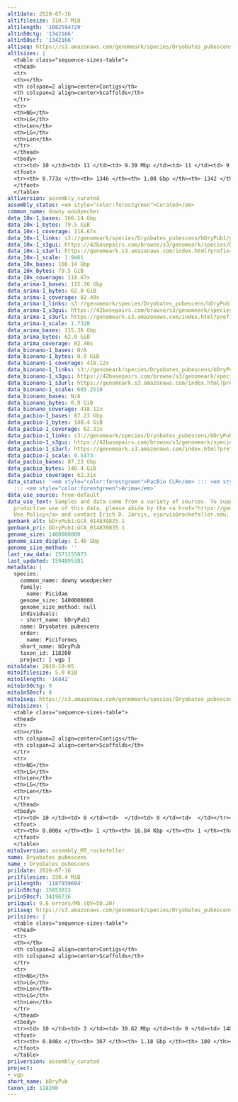 ```yaml
---
alt1date: 2020-07-16
alt1filesize: 310.7 MiB
alt1length: '1082594729'
alt1n50ctg: '1342166'
alt1n50scf: '1342166'
alt1seq: https://s3.amazonaws.com/genomeark/species/Dryobates_pubescens/bDryPub1/assembly_curated/bDryPub1.alt.cur.20200716.fasta.gz
alt1sizes: |
  <table class="sequence-sizes-table">
  <thead>
  <tr>
  <th></th>
  <th colspan=2 align=center>Contigs</th>
  <th colspan=2 align=center>Scaffolds</th>
  </tr>
  <tr>
  <th>NG</th>
  <th>LG</th>
  <th>Len</th>
  <th>LG</th>
  <th>Len</th>
  </tr>
  </thead>
  <tbody>
  <tr><td> 10 </td><td> 11 </td><td> 9.39 Mbp </td><td> 11 </td><td> 9.39 Mbp </td></tr><tr><td> 20 </td><td> 31 </td><td> 5.33 Mbp </td><td> 31 </td><td> 5.33 Mbp </td></tr><tr><td> 30 </td><td> 63 </td><td> 3.30 Mbp </td><td> 63 </td><td> 3.30 Mbp </td></tr><tr><td> 40 </td><td> 118 </td><td> 2.11 Mbp </td><td> 118 </td><td> 2.11 Mbp </td></tr><tr style="background-color:#cccccc;"><td> 50 </td><td> 202 </td><td> 1.34 Mbp </td><td> 202 </td><td> 1.34 Mbp </td></tr><tr><td> 60 </td><td> 334 </td><td> 0.82 Mbp </td><td> 334 </td><td> 0.82 Mbp </td></tr><tr><td> 70 </td><td> 570 </td><td> 414.46 Kbp </td><td> 570 </td><td> 414.46 Kbp </td></tr><tr><td> 80 </td><td> 0 </td><td>  </td><td> 0 </td><td>  </td></tr><tr><td> 90 </td><td> 0 </td><td>  </td><td> 0 </td><td>  </td></tr><tr><td> 100 </td><td> 0 </td><td>  </td><td> 0 </td><td>  </td></tr></tbody>
  <tfoot>
  <tr><th> 0.773x </th><th> 1346 </th><th> 1.08 Gbp </th><th> 1342 </th><th> 1.08 Gbp </th></tr>
  </tfoot>
  </table>
alt1version: assembly_curated
assembly_status: <em style="color:forestgreen">Curated</em>
common_name: downy woodpecker
data_10x-1_bases: 166.14 Gbp
data_10x-1_bytes: 79.5 GiB
data_10x-1_coverage: 118.67x
data_10x-1_links: s3://genomeark/species/Dryobates_pubescens/bDryPub1/genomic_data/10x/<br>
data_10x-1_s3gui: https://42basepairs.com/browse/s3/genomeark/species/Dryobates_pubescens/bDryPub1/genomic_data/10x/
data_10x-1_s3url: https://genomeark.s3.amazonaws.com/index.html?prefix=species/Dryobates_pubescens/bDryPub1/genomic_data/10x/
data_10x-1_scale: 1.9461
data_10x_bases: 166.14 Gbp
data_10x_bytes: 79.5 GiB
data_10x_coverage: 118.67x
data_arima-1_bases: 115.36 Gbp
data_arima-1_bytes: 62.0 GiB
data_arima-1_coverage: 82.40x
data_arima-1_links: s3://genomeark/species/Dryobates_pubescens/bDryPub1/genomic_data/arima/<br>
data_arima-1_s3gui: https://42basepairs.com/browse/s3/genomeark/species/Dryobates_pubescens/bDryPub1/genomic_data/arima/
data_arima-1_s3url: https://genomeark.s3.amazonaws.com/index.html?prefix=species/Dryobates_pubescens/bDryPub1/genomic_data/arima/
data_arima-1_scale: 1.7320
data_arima_bases: 115.36 Gbp
data_arima_bytes: 62.0 GiB
data_arima_coverage: 82.40x
data_bionano-1_bases: N/A
data_bionano-1_bytes: 0.9 GiB
data_bionano-1_coverage: 418.12x
data_bionano-1_links: s3://genomeark/species/Dryobates_pubescens/bDryPub1/genomic_data/bionano/<br>
data_bionano-1_s3gui: https://42basepairs.com/browse/s3/genomeark/species/Dryobates_pubescens/bDryPub1/genomic_data/bionano/
data_bionano-1_s3url: https://genomeark.s3.amazonaws.com/index.html?prefix=species/Dryobates_pubescens/bDryPub1/genomic_data/bionano/
data_bionano-1_scale: 605.2510
data_bionano_bases: N/A
data_bionano_bytes: 0.9 GiB
data_bionano_coverage: 418.12x
data_pacbio-1_bases: 87.23 Gbp
data_pacbio-1_bytes: 148.4 GiB
data_pacbio-1_coverage: 62.31x
data_pacbio-1_links: s3://genomeark/species/Dryobates_pubescens/bDryPub1/genomic_data/pacbio/<br>
data_pacbio-1_s3gui: https://42basepairs.com/browse/s3/genomeark/species/Dryobates_pubescens/bDryPub1/genomic_data/pacbio/
data_pacbio-1_s3url: https://genomeark.s3.amazonaws.com/index.html?prefix=species/Dryobates_pubescens/bDryPub1/genomic_data/pacbio/
data_pacbio-1_scale: 0.5473
data_pacbio_bases: 87.23 Gbp
data_pacbio_bytes: 148.4 GiB
data_pacbio_coverage: 62.31x
data_status: '<em style="color:forestgreen">PacBio CLR</em> ::: <em style="color:forestgreen">10x</em>
  ::: <em style="color:forestgreen">Arima</em>'
data_use_source: from-default
data_use_text: Samples and data come from a variety of sources. To support fair and
  productive use of this data, please abide by the <a href="https://genome10k.soe.ucsc.edu/data-use-policies/">Data
  Use Policy</a> and contact Erich D. Jarvis, ejarvis@rockefeller.edu, with any questions.
genbank_alt: bDryPub1:GCA_014839825.1
genbank_pri: bDryPub1:GCA_014839835.1
genome_size: 1400000000
genome_size_display: 1.40 Gbp
genome_size_method: ''
last_raw_data: 1571155873
last_updated: 1594895381
metadata: |
  species:
    common_name: downy woodpecker
    family:
      name: Picidae
    genome_size: 1400000000
    genome_size_method: null
    individuals:
    - short_name: bDryPub1
    name: Dryobates pubescens
    order:
      name: Piciformes
    short_name: bDryPub
    taxon_id: 118200
    project: [ vgp ]
mito1date: 2019-10-05
mito1filesize: 5.0 KiB
mito1length: '16842'
mito1n50ctg: 0
mito1n50scf: 0
mito1seq: https://s3.amazonaws.com/genomeark/species/Dryobates_pubescens/bDryPub1/assembly_MT_rockefeller/bDryPub1.MT.20191005.fasta.gz
mito1sizes: |
  <table class="sequence-sizes-table">
  <thead>
  <tr>
  <th></th>
  <th colspan=2 align=center>Contigs</th>
  <th colspan=2 align=center>Scaffolds</th>
  </tr>
  <tr>
  <th>NG</th>
  <th>LG</th>
  <th>Len</th>
  <th>LG</th>
  <th>Len</th>
  </tr>
  </thead>
  <tbody>
  <tr><td> 10 </td><td> 0 </td><td>  </td><td> 0 </td><td>  </td></tr><tr><td> 20 </td><td> 0 </td><td>  </td><td> 0 </td><td>  </td></tr><tr><td> 30 </td><td> 0 </td><td>  </td><td> 0 </td><td>  </td></tr><tr><td> 40 </td><td> 0 </td><td>  </td><td> 0 </td><td>  </td></tr><tr style="background-color:#cccccc;"><td> 50 </td><td> 0 </td><td style="background-color:#ff8888;">  </td><td> 0 </td><td style="background-color:#ff8888;">  </td></tr><tr><td> 60 </td><td> 0 </td><td>  </td><td> 0 </td><td>  </td></tr><tr><td> 70 </td><td> 0 </td><td>  </td><td> 0 </td><td>  </td></tr><tr><td> 80 </td><td> 0 </td><td>  </td><td> 0 </td><td>  </td></tr><tr><td> 90 </td><td> 0 </td><td>  </td><td> 0 </td><td>  </td></tr><tr><td> 100 </td><td> 0 </td><td>  </td><td> 0 </td><td>  </td></tr></tbody>
  <tfoot>
  <tr><th> 0.000x </th><th> 1 </th><th> 16.84 Kbp </th><th> 1 </th><th> 16.84 Kbp </th></tr>
  </tfoot>
  </table>
mito1version: assembly_MT_rockefeller
name: Dryobates pubescens
name_: Dryobates_pubescens
pri1date: 2020-07-16
pri1filesize: 338.4 MiB
pri1length: '1187939694'
pri1n50ctg: 15853833
pri1n50scf: 34196716
pri1qual: 9.6 errors/Mb (QV=50.20)
pri1seq: https://s3.amazonaws.com/genomeark/species/Dryobates_pubescens/bDryPub1/assembly_curated/bDryPub1.pri.cur.20200716.fasta.gz
pri1sizes: |
  <table class="sequence-sizes-table">
  <thead>
  <tr>
  <th></th>
  <th colspan=2 align=center>Contigs</th>
  <th colspan=2 align=center>Scaffolds</th>
  </tr>
  <tr>
  <th>NG</th>
  <th>LG</th>
  <th>Len</th>
  <th>LG</th>
  <th>Len</th>
  </tr>
  </thead>
  <tbody>
  <tr><td> 10 </td><td> 3 </td><td> 39.62 Mbp </td><td> 0 </td><td> 140.16 Mbp </td></tr><tr><td> 20 </td><td> 7 </td><td> 31.18 Mbp </td><td> 3 </td><td> 49.94 Mbp </td></tr><tr><td> 30 </td><td> 11 </td><td> 27.07 Mbp </td><td> 6 </td><td> 47.22 Mbp </td></tr><tr><td> 40 </td><td> 18 </td><td> 19.88 Mbp </td><td> 9 </td><td> 43.95 Mbp </td></tr><tr style="background-color:#cccccc;"><td> 50 </td><td> 25 </td><td style="background-color:#88ff88;"> 15.85 Mbp </td><td> 12 </td><td style="background-color:#88ff88;"> 34.20 Mbp </td></tr><tr><td> 60 </td><td> 36 </td><td> 10.26 Mbp </td><td> 17 </td><td> 24.56 Mbp </td></tr><tr><td> 70 </td><td> 54 </td><td> 6.21 Mbp </td><td> 24 </td><td> 17.78 Mbp </td></tr><tr><td> 80 </td><td> 92 </td><td> 1.67 Mbp </td><td> 33 </td><td> 9.87 Mbp </td></tr><tr><td> 90 </td><td> 0 </td><td>  </td><td> 0 </td><td>  </td></tr><tr><td> 100 </td><td> 0 </td><td>  </td><td> 0 </td><td>  </td></tr></tbody>
  <tfoot>
  <tr><th> 0.846x </th><th> 367 </th><th> 1.18 Gbp </th><th> 180 </th><th> 1.19 Gbp </th></tr>
  </tfoot>
  </table>
pri1version: assembly_curated
project:
- vgp
short_name: bDryPub
taxon_id: 118200
---
```

